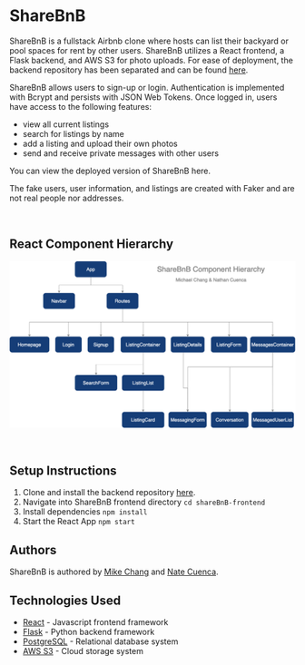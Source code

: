 # ShareBnB 

ShareBnB is a fullstack Airbnb clone where hosts can list their backyard or pool spaces for rent by other users. ShareBnB utilizes a React frontend, a Flask backend, and AWS S3 for photo uploads. For ease of deployment, the backend repository has been separated and can be found [here](https://github.com/ncuenca/shareBnB-backend).

ShareBnB allows users to sign-up or login. Authentication is implemented with Bcrypt and persists with JSON Web Tokens. Once logged in, users have access to the following features: 
- view all current listings
- search for listings by name
- add a listing and upload their own photos
- send and receive private messages with other users

You can view the deployed version of ShareBnB here.

The fake users, user information, and listings are created with Faker and are not real people nor addresses. 

<br>

## React Component Hierarchy

![ShareBnB Frontend Component Hierarchy](/public/sharebnb-component-hierarchy.png)

<br>

## Setup Instructions

1. Clone and install the backend repository [here](https://github.com/ncuenca/shareBnB-backend).
2. Navigate into ShareBnB frontend directory `cd shareBnB-frontend`
3. Install dependencies `npm install`
4. Start the React App `npm start`

## Authors

ShareBnB is authored by [Mike Chang](https://github.com/mykeychain) and [Nate Cuenca](https://github.com/ncuenca).

## Technologies Used
- [React](https://reactjs.org/) - Javascript frontend framework
- [Flask](https://flask.palletsprojects.com/en/2.0.x/) - Python backend framework
- [PostgreSQL](https://www.postgresql.org/) - Relational database system
- [AWS S3](https://aws.amazon.com/s3/) - Cloud storage system